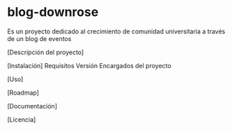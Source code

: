 # blog-downrose
Es un proyecto dedicado al crecimiento de comunidad universitaria a través de un blog de eventos


[Descripción del proyecto]


[Instalación]
Requisitos
Versión
Encargados del proyecto

[Uso]


[Roadmap]


[Documentación]


[Licencia]
